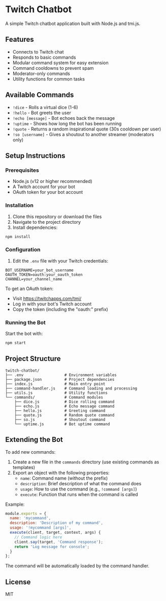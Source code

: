 # Twitch Chatbot

A simple Twitch chatbot application built with Node.js and tmi.js.

## Features

- Connects to Twitch chat
- Responds to basic commands
- Modular command system for easy extension
- Command cooldowns to prevent spam
- Moderator-only commands
- Utility functions for common tasks

## Available Commands

- `!dice` - Rolls a virtual dice (1-6)
- `!hello` - Bot greets the user
- `!echo [message]` - Bot echoes back the message
- `!uptime` - Shows how long the bot has been running
- `!quote` - Returns a random inspirational quote (30s cooldown per user)
- `!so [username]` - Gives a shoutout to another streamer (moderators only)

## Setup Instructions

### Prerequisites

- Node.js (v12 or higher recommended)
- A Twitch account for your bot
- OAuth token for your bot account

### Installation

1. Clone this repository or download the files
2. Navigate to the project directory
3. Install dependencies:

```bash
npm install
```

### Configuration

1. Edit the `.env` file with your Twitch credentials:

```
BOT_USERNAME=your_bot_username
OAUTH_TOKEN=oauth:your_oauth_token
CHANNEL=your_channel_name
```

To get an OAuth token:
- Visit https://twitchapps.com/tmi/
- Log in with your bot's Twitch account
- Copy the token (including the "oauth:" prefix)

### Running the Bot

Start the bot with:

```bash
npm start
```

## Project Structure

```
twitch-chatbot/
├── .env                  # Environment variables
├── package.json          # Project dependencies
├── index.js              # Main entry point
├── command-handler.js    # Command loading and processing
├── utils.js              # Utility functions
└── commands/             # Command modules
    ├── dice.js           # Dice rolling command
    ├── echo.js           # Echo message command
    ├── hello.js          # Greeting command
    ├── quote.js          # Random quote command
    ├── so.js             # Shoutout command
    └── uptime.js         # Bot uptime command
```

## Extending the Bot

To add new commands:

1. Create a new file in the `commands` directory (use existing commands as templates)
2. Export an object with the following properties:
   - `name`: Command name (without the prefix)
   - `description`: Brief description of what the command does
   - `usage`: How to use the command (e.g., `!command [args]`)
   - `execute`: Function that runs when the command is called

Example:

```javascript
module.exports = {
  name: 'mycommand',
  description: 'Description of my command',
  usage: '!mycommand [args]',
  execute(client, target, context, args) {
    // Command logic here
    client.say(target, 'Command response');
    return 'Log message for console';
  }
};
```

The command will be automatically loaded by the command handler.

## License

MIT
